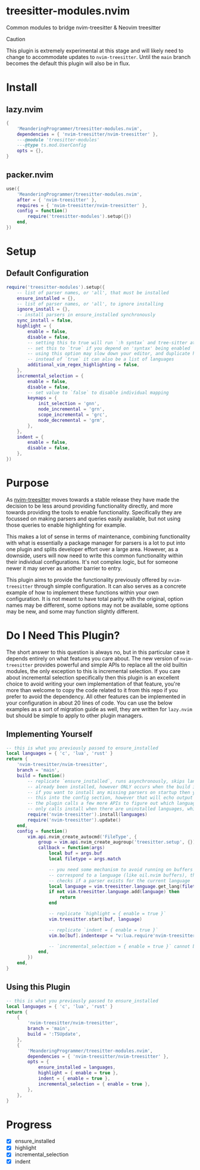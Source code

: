 # treesitter-modules.nvim

Common modules to bridge nvim-treesitter & Neovim treesitter

> [!CAUTION]
>
> This plugin is extremely experimental at this stage and will likely need to change
> to accommodate updates to `nvim-treesitter`. Until the `main` branch becomes the
> default this plugin will also be in flux.

# Install

## lazy.nvim

```lua
{
    'MeanderingProgrammer/treesitter-modules.nvim',
    dependencies = { 'nvim-treesitter/nvim-treesitter' },
    ---@module 'treesitter-modules'
    ---@type ts.mod.UserConfig
    opts = {},
}
```

## packer.nvim

```lua
use({
    'MeanderingProgrammer/treesitter-modules.nvim',
    after = { 'nvim-treesitter' },
    requires = { 'nvim-treesitter/nvim-treesitter' },
    config = function()
        require('treesitter-modules').setup({})
    end,
})
```

# Setup

## Default Configuration

```lua
require('treesitter-modules').setup({
    -- list of parser names, or 'all', that must be installed
    ensure_installed = {},
    -- list of parser names, or 'all', to ignore installing
    ignore_install = {},
    -- install parsers in ensure_installed synchronously
    sync_install = false,
    highlight = {
        enable = false,
        disable = false,
        -- setting this to true will run `:h syntax` and tree-sitter at the same time
        -- set this to `true` if you depend on 'syntax' being enabled
        -- using this option may slow down your editor, and duplicate highlights
        -- instead of `true` it can also be a list of languages
        additional_vim_regex_highlighting = false,
    },
    incremental_selection = {
        enable = false,
        disable = false,
        -- set value to `false` to disable individual mapping
        keymaps = {
            init_selection = 'gnn',
            node_incremental = 'grn',
            scope_incremental = 'grc',
            node_decremental = 'grm',
        },
    },
    indent = {
        enable = false,
        disable = false,
    },
})
```

# Purpose

As [nvim-treesitter](https://github.com/nvim-treesitter/nvim-treesitter) moves towards
a stable release they have made the decision to be less around providing functionality
directly, and more towards providing the tools to enable functionality. Specifically
they are focussed on making parsers and queries easily available, but not using those
queries to enable highlighting for example.

This makes a lot of sense in terms of maintenance, combining functionality with what
is essentially a package manager for parsers is a lot to put into one plugin and
splits developer effort over a large area. However, as a downside, users will now
need to write this common functionality within their individual configurations. It's
not complex logic, but for someone newer it may server as another barrier to entry.

This plugin aims to provide the functionality previously offered by `nvim-treesitter`
through simple configuration. It can also serves as a concrete example of how to
implement these functions within your own configuration. It is not meant to have
total parity with the original, option names may be different, some options may not
be available, some options may be new, and some may function slightly different.

# Do I Need This Plugin?

The short answer to this question is always no, but in this particular case it depends
entirely on what features you care about. The new version of `nvim-treesitter` provides
powerful and simple APIs to replace all the old builtin modules, the only exception
to this is incremental selection. If you care about incremental selection specifically
then this plugin is an excellent choice to avoid writing your own implementation
of that feature, you're more than welcome to copy the code related to it from this
repo if you prefer to avoid the dependency. All other features can be implemented
in your configuration in about 20 lines of code. You can use the below examples as
a sort of migration guide as well, they are written for `lazy.nvim` but should be
simple to apply to other plugin managers.

## Implementing Yourself

```lua
-- this is what you previously passed to ensure_installed
local languages = { 'c', 'lua', 'rust' }
return {
    'nvim-treesitter/nvim-treesitter',
    branch = 'main',
    build = function()
        -- replicate `ensure_installed`, runs asynchronously, skips languages that have
        -- already been installed, however ONLY occurs when the build is triggered
        -- if you want to install any missing parsers on startup then you'd need to move
        -- this into the config section, however that will echo output on every run
        -- the plugin calls a few more APIs to figure out which languages are missing and
        -- only calls install when there are uninstalled languages, which prevents output
        require('nvim-treesitter').install(languages)
        require('nvim-treesitter').update()
    end,
    config = function()
        vim.api.nvim_create_autocmd('FileType', {
            group = vim.api.nvim_create_augroup('treesitter.setup', {}),
            callback = function(args)
                local buf = args.buf
                local filetype = args.match

                -- you need some mechanism to avoid running on buffers that do not
                -- correspond to a language (like oil.nvim buffers), this implementation
                -- checks if a parser exists for the current language
                local language = vim.treesitter.language.get_lang(filetype) or filetype
                if not vim.treesitter.language.add(language) then
                    return
                end

                -- replicate `highlight = { enable = true }`
                vim.treesitter.start(buf, language)

                -- replicate `indent = { enable = true }`
                vim.bo[buf].indentexpr = "v:lua.require'nvim-treesitter'.indentexpr()"

                -- `incremental_selection = { enable = true }` cannot be easily replicated
            end,
        })
    end,
}
```

## Using this Plugin

```lua
-- this is what you previously passed to ensure_installed
local languages = { 'c', 'lua', 'rust' }
return {
    {
        'nvim-treesitter/nvim-treesitter',
        branch = 'main',
        build = ':TSUpdate',
    },
    {
        'MeanderingProgrammer/treesitter-modules.nvim',
        dependencies = { 'nvim-treesitter/nvim-treesitter' },
        opts = {
            ensure_installed = languages,
            highlight = { enable = true },
            indent = { enable = true },
            incremental_selection = { enable = true },
        },
    },
}
```

# Progress

- [x] ensure_installed
- [x] highlight
- [x] incremental_selection
- [x] indent

